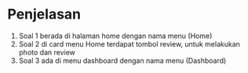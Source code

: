 # Penjelasan

1. Soal 1 berada di halaman home dengan nama menu (Home)
2. Soal 2 di card menu Home terdapat tombol review, untuk melakukan photo dan review
3. Soal 3 ada di menu dashboard dengan nama menu (Dashboard)


